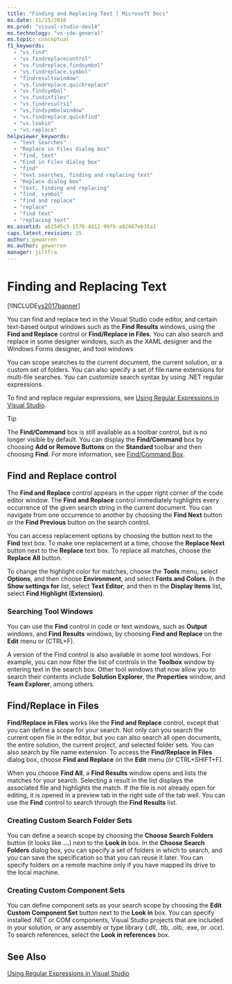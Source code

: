 ```yaml
---
title: "Finding and Replacing Text | Microsoft Docs"
ms.date: 11/15/2016
ms.prod: "visual-studio-dev14"
ms.technology: "vs-ide-general"
ms.topic: conceptual
f1_keywords: 
  - "vs.find"
  - "vs.findreplacecontrol"
  - "vs.findreplace.findsymbol"
  - "vs.findreplace.symbol"
  - "findresultswindow"
  - "vs.findreplace.quickreplace"
  - "vs.findsymbol"
  - "vs.findinfiles"
  - "vs.findresults1"
  - "vs,findsymbolwindow"
  - "vs.findreplace.quickfind"
  - "vs.lookin"
  - "vs.replace"
helpviewer_keywords: 
  - "text searches"
  - "Replace in Files dialog box"
  - "find, text"
  - "Find in Files dialog box"
  - "find"
  - "text searches, finding and replacing text"
  - "Replace dialog box"
  - "text, finding and replacing"
  - "find, symbol"
  - "find and replace"
  - "replace"
  - "find text"
  - "replacing text"
ms.assetid: a62545c3-1570-4d12-99fb-a82607eb35a1
caps.latest.revision: 35
author: gewarren
ms.author: gewarren
manager: jillfra
---
```

# Finding and Replacing Text
[!INCLUDE[vs2017banner](../includes/vs2017banner.md)]

You can find and replace text in the Visual Studio code editor, and certain text-based output windows such as the **Find Results** windows, using the **Find and Replace** control or **Find/Replace in Files**. You can also search and replace in some designer windows, such as the XAML designer and the Windows Forms designer, and tool windows  
  
 You can scope searches to the current document, the current solution, or a custom set of folders. You can also specify a set of file name extensions for multi-file searches. You can customize search syntax by using .NET regular expressions.  
  
 To find and replace regular expressions, see [Using Regular Expressions in Visual Studio](../ide/using-regular-expressions-in-visual-studio.md).  
  
> [!TIP]
> The **Find/Command** box is still available as a toolbar control, but is no longer visible by default. You can display the **Find/Command** box by choosing **Add or Remove Buttons** on the **Standard** toolbar and then choosing **Find**. For more information, see [Find/Command Box](../ide/find-command-box.md).  
  
## Find and Replace control  
 The **Find and Replace** control appears in the upper right corner of the code editor window. The **Find and Replace** control immediately highlights every occurrence of the given search string in the current document. You can navigate from one occurrence to another by choosing the **Find Next** button or the **Find Previous** button on the search control.  
  
 You can access replacement options by choosing the button next to the **Find** text box. To make one replacement at a time, choose the **Replace Next** button next to the **Replace** text box. To replace all matches, choose the **Replace All** button.  
  
 To change the highlight color for matches, choose the **Tools** menu, select **Options**, and then choose **Environment**, and select **Fonts and Colors**. In the **Show settings for** list, select **Text Editor**, and then in the **Display items** list, select **Find Highlight (Extension)**.  
  
### Searching Tool Windows  
 You can use the **Find** control in code or text windows, such as **Output** windows, and **Find Results** windows, by choosing **Find and Replace** on the **Edit** menu or (CTRL+F).  
  
 A version of the Find control is also available in some tool windows. For example, you can now filter the list of controls in the **Toolbox** window by entering text in the search box. Other tool windows that now allow you to search their contents include **Solution Explorer**, the **Properties** window, and **Team Explorer**, among others.  
  
## Find/Replace in Files  
 **Find/Replace in Files** works like the **Find and Replace** control, except that you can define a scope for your search. Not only can you search the current open file in the editor, but you can also search all open documents, the entire solution, the current project, and selected folder sets. You can also search by file name extension. To access the **Find/Replace in Files** dialog box, choose **Find and Replace** on the **Edit** menu (or CTRL+SHIFT+F).  
  
 When you choose **Find All**, a **Find Results** window opens and lists the matches for your search. Selecting a result in the list displays the associated file and highlights the match. If the file is not already open for editing, it is opened in a preview tab in the right side of the tab well. You can use the **Find** control to search through the **Find Results** list.  
  
### Creating Custom Search Folder Sets  
 You can define a search scope by choosing the **Choose Search Folders** button (it looks like **…**) next to the **Look in** box. In the **Choose Search Folders** dialog box, you can specify a set of folders in which to search, and you can save the specification so that you can reuse it later. You can specify folders on a remote machine only if you have mapped its drive to the local machine.  
  
### Creating Custom Component Sets  
 You can define component sets as your search scope by choosing the **Edit Custom Component Set** button next to the **Look in** box. You can specify installed .NET or COM components, Visual Studio projects that are included in your solution, or any assembly or type library (.dll, .tlb, .olb, .exe, or .ocx). To search references, select the **Look in references** box.  
  
## See Also  
 [Using Regular Expressions in Visual Studio](../ide/using-regular-expressions-in-visual-studio.md)
